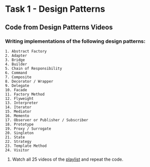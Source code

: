 # Task 1 - Design Patterns

## Code from Design Patterns Videos

### Writing implementations of the following design patterns:

	1. Abstract Factory 
	2. Adapter 
	3. Bridge
	4. Builder 
	5. Chain of Responsibility 
	6. Command 
	7. Composite 
	8. Decorator / Wrapper 
	9. Delegate 
	10. Facade
	11. Factory Method 
	12. Flyweight
	13. Interpreter
	14. Iterator 
	15. Mediator 
	16. Memento 
	17. Observer or Publisher / Subscriber 
	18. Prototype 
	19. Proxy / Surrogate 
	20. Singleton
	21. State
	22. Strategy 
	23. Template Method 
	24. Visitor

1.	Watch all 25 videos of the [playlist](https://www.youtube.com/playlist?list=PLwcDaxeEINactCC4mly7RQon5juIpH-Q3) and repeat the code.

